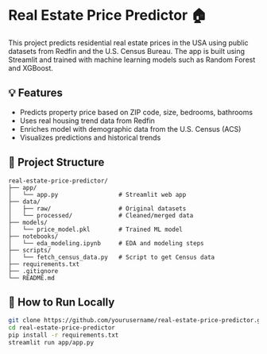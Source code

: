 # Real Estate Price Predictor 🏠

This project predicts residential real estate prices in the USA using public datasets from Redfin and the U.S. Census Bureau. The app is built using Streamlit and trained with machine learning models such as Random Forest and XGBoost.

## 💡 Features
- Predicts property price based on ZIP code, size, bedrooms, bathrooms
- Uses real housing trend data from Redfin
- Enriches model with demographic data from the U.S. Census (ACS)
- Visualizes predictions and historical trends

## 📁 Project Structure
```
real-estate-price-predictor/
├── app/
│   └── app.py                 # Streamlit web app
├── data/
│   ├── raw/                   # Original datasets
│   └── processed/             # Cleaned/merged data
├── models/
│   └── price_model.pkl        # Trained ML model
├── notebooks/
│   └── eda_modeling.ipynb     # EDA and modeling steps
├── scripts/
│   └── fetch_census_data.py   # Script to get Census data
├── requirements.txt
├── .gitignore
└── README.md
```

## 🚀 How to Run Locally
```bash
git clone https://github.com/yourusername/real-estate-price-predictor.git
cd real-estate-price-predictor
pip install -r requirements.txt
streamlit run app/app.py

